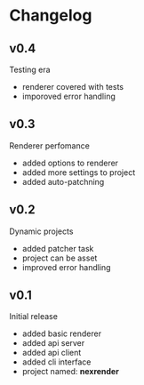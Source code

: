 # Changelog


## v0.4
Testing era

* renderer covered with tests
* imporoved error handling

## v0.3
Renderer perfomance

* added options to renderer
* added more settings to project
* added auto-patchning

## v0.2
Dynamic projects

* added patcher task
* project can be asset
* improved error handling

## v0.1
Initial release

* added basic renderer
* added api server
* added api client
* added cli interface
* project named: **nexrender**